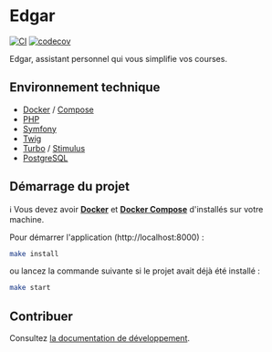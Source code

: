# Edgar
[![CI](https://github.com/mmarchois/edgar/actions/workflows/ci.yml/badge.svg)](https://github.com/mmarchois/edgar/actions/workflows/ci.yml)
[![codecov](https://codecov.io/gh/mmarchois/edgar/branch/master/graph/badge.svg?token=q79Foe8xkl)](https://codecov.io/gh/mmarchois/edgar)

Edgar, assistant personnel qui vous simplifie vos courses.

## Environnement technique

- [Docker](https://www.docker.com/) / [Compose](https://docs.docker.com/compose/)
- [PHP](https://www.php.net/)
- [Symfony](https://www.symfony.com/)
- [Twig](https://twig.symfony.com/)
- [Turbo](https://turbo.hotwired.dev/) / [Stimulus](https://stimulus.hotwired.dev/)
- [PostgreSQL](https://www.postgresql.org/)

## Démarrage du projet

ℹ️ Vous devez avoir **[Docker](https://www.docker.com/)** et **[Docker Compose](https://docs.docker.com/compose/)** d'installés sur votre machine.

Pour démarrer l'application (http://localhost:8000) :

```bash
make install
```

ou lancez la commande suivante si le projet avait déjà été installé :

```bash
make start
```

## Contribuer

Consultez [la documentation de développement](./docs/README.md).
